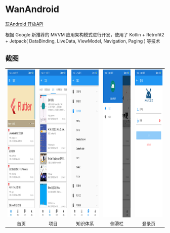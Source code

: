 # WanAndroid

[玩Android 开放API](https://www.wanandroid.com/blog/show/2)

根据 Google 新推荐的 MVVM 应用架构模式进行开发，使用了 Kotlin + Retrofit2 + Jetpack( DataBinding, LiveData, ViewModel, Navigation, Paging ) 等技术

## 截图

<html>
    <table>
        <tr>
            <th><img src="https://raw.githubusercontent.com/Pakhanng/WanAndroid/master/screenshot/home.jpg" alt="Sample"  width="216" height="468"></th>
            <th><img src="https://raw.githubusercontent.com/Pakhanng/WanAndroid/master/screenshot/project.jpg" alt="Sample"  width="216" height="468"></th>
            <th><img src="https://raw.githubusercontent.com/Pakhanng/WanAndroid/master/screenshot/knowledge.jpg" alt="Sample"  width="216" height="468"></th>
            <th><img src="https://raw.githubusercontent.com/Pakhanng/WanAndroid/master/screenshot/drawer.jpg" alt="Sample"  width="216" height="468"></th>
            <th><img src="https://raw.githubusercontent.com/Pakhanng/WanAndroid/master/screenshot/login.jpg" alt="Sample"  width="216" height="468"></th>
        </tr>
        <tr>
            <td align="center">首页</td>
            <td align="center">项目</td>
            <td align="center">知识体系</td>
            <td align="center">侧滑栏</td>
            <td align="center">登录页</td>
        </tr>
    </table>
</html>
